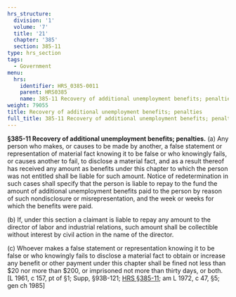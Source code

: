 ```yaml
---
hrs_structure:
  division: '1'
  volume: '7'
  title: '21'
  chapter: '385'
  section: 385-11
type: hrs_section
tags:
  - Government
menu:
  hrs:
    identifier: HRS_0385-0011
    parent: HRS0385
    name: 385-11 Recovery of additional unemployment benefits; penalties
weight: 79055
title: Recovery of additional unemployment benefits; penalties
full_title: 385-11 Recovery of additional unemployment benefits; penalties
---
```

**§385-11 Recovery of additional unemployment benefits; penalties.** (a) Any person who makes, or causes to be made by another, a false statement or representation of material fact knowing it to be false or who knowingly fails, or causes another to fail, to disclose a material fact, and as a result thereof has received any amount as benefits under this chapter to which the person was not entitled shall be liable for such amount. Notice of redetermination in such cases shall specify that the person is liable to repay to the fund the amount of additional unemployment benefits paid to the person by reason of such nondisclosure or misrepresentation, and the week or weeks for which the benefits were paid.

(b) If, under this section a claimant is liable to repay any amount to the director of labor and industrial relations, such amount shall be collectible without interest by civil action in the name of the director.

(c) Whoever makes a false statement or representation knowing it to be false or who knowingly fails to disclose a material fact to obtain or increase any benefit or other payment under this chapter shall be fined not less than $20 nor more than $200, or imprisoned not more than thirty days, or both. [L 1961, c 157, pt of §1; Supp, §93B-121; [HRS §385-11](/title-21/chapter-385/section-385-11/); am L 1972, c 47, §5; gen ch 1985]